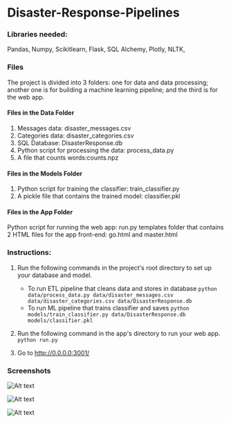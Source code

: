 # Disaster-Response-Pipelines

 ### Libraries needed:

Pandas,
Numpy,
Scikitlearn,
Flask,
SQL Alchemy,
Plotly,
NLTK,


### Files
The project is divided into 3 folders: one for data and data processing; another one is for building a machine learning pipeline; and the third is for the web app.

#### Files in the Data Folder
1. Messages data: disaster_messages.csv
2. Categories data: disaster_categories.csv
3. SQL Database: DisasterResponse.db
4. Python script for processing the data: process_data.py
5. A file that counts words:counts.npz
#### Files in the Models Folder

1. Python script for training the classifier: train_classifier.py
2. A pickle file that contains the trained model: classifier.pkl
#### Files in the App Folder
Python script for running the web app: run.py
templates folder that contains 2 HTML files for the app front-end: go.html and master.html

### Instructions:
1. Run the following commands in the project's root directory to set up your database and model.

    - To run ETL pipeline that cleans data and stores in database
        `python data/process_data.py data/disaster_messages.csv data/disaster_categories.csv data/DisasterResponse.db`
    - To run ML pipeline that trains classifier and saves
        `python models/train_classifier.py data/DisasterResponse.db models/classifier.pkl`

2. Run the following command in the app's directory to run your web app.
    `python run.py`

3. Go to http://0.0.0.0:3001/
### Screenshots



![Alt text](https://github.com/GuptaHimanshu15/Disaster-Response-Analysis/blob/master/Screenshot%20(29).png)


![Alt text](https://github.com/GuptaHimanshu15/Disaster-Response-Analysis/blob/master/Screenshot%20(28).png)

![Alt text](https://github.com/GuptaHimanshu15/Disaster-Response-Analysis/blob/master/Screenshot%20(27).png)
